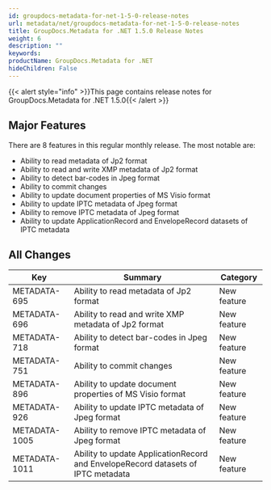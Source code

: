 ```yaml
---
id: groupdocs-metadata-for-net-1-5-0-release-notes
url: metadata/net/groupdocs-metadata-for-net-1-5-0-release-notes
title: GroupDocs.Metadata for .NET 1.5.0 Release Notes
weight: 6
description: ""
keywords: 
productName: GroupDocs.Metadata for .NET
hideChildren: False
---
```

{{< alert style="info" >}}This page contains release notes for GroupDocs.Metadata for .NET 1.5.0{{< /alert >}}

## Major Features

There are 8 features in this regular monthly release. The most notable are:

*   Ability to read metadata of Jp2 format
*   Ability to read and write XMP metadata of Jp2 format
*   Ability to detect bar-codes in Jpeg format
*   Ability to commit changes
*   Ability to update document properties of MS Visio format
*   Ability to update IPTC metadata of Jpeg format
*   Ability to remove IPTC metadata of Jpeg format
*   Ability to update ApplicationRecord and EnvelopeRecord datasets of IPTC metadata

## All Changes

| Key | Summary | Category |
| --- | --- | --- |
| METADATA-695 | Ability to read metadata of Jp2 format | New feature |
| METADATA-696 | Ability to read and write XMP metadata of Jp2 format | New feature |
| METADATA-718 | Ability to detect bar-codes in Jpeg format | New feature |
| METADATA-751 | Ability to commit changes | New feature |
| METADATA-896 | Ability to update document properties of MS Visio format | New feature |
| METADATA-926 | Ability to update IPTC metadata of Jpeg format | New feature |
| METADATA-1005 | Ability to remove IPTC metadata of Jpeg format | New feature |
| METADATA-1011 | Ability to update ApplicationRecord and EnvelopeRecord datasets of IPTC metadata | New feature |
